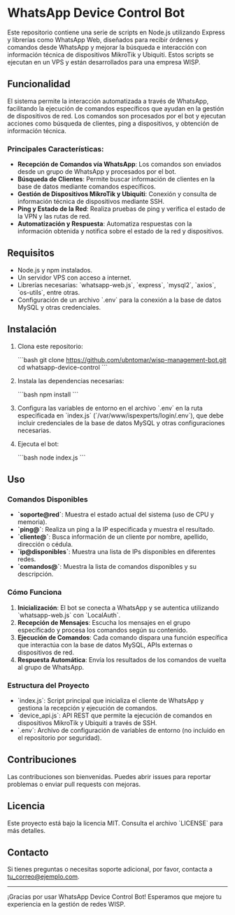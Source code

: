 
# WhatsApp Device Control Bot

Este repositorio contiene una serie de scripts en Node.js utilizando Express y librerías como WhatsApp Web, diseñados para recibir órdenes y comandos desde WhatsApp y mejorar la búsqueda e interacción con información técnica de dispositivos MikroTik y Ubiquiti. Estos scripts se ejecutan en un VPS y están desarrollados para una empresa WISP.

## Funcionalidad

El sistema permite la interacción automatizada a través de WhatsApp, facilitando la ejecución de comandos específicos que ayudan en la gestión de dispositivos de red. Los comandos son procesados por el bot y ejecutan acciones como búsqueda de clientes, ping a dispositivos, y obtención de información técnica.

### Principales Características:

- **Recepción de Comandos vía WhatsApp**: Los comandos son enviados desde un grupo de WhatsApp y procesados por el bot.
- **Búsqueda de Clientes**: Permite buscar información de clientes en la base de datos mediante comandos específicos.
- **Gestión de Dispositivos MikroTik y Ubiquiti**: Conexión y consulta de información técnica de dispositivos mediante SSH.
- **Ping y Estado de la Red**: Realiza pruebas de ping y verifica el estado de la VPN y las rutas de red.
- **Automatización y Respuesta**: Automatiza respuestas con la información obtenida y notifica sobre el estado de la red y dispositivos.

## Requisitos

- Node.js y npm instalados.
- Un servidor VPS con acceso a internet.
- Librerías necesarias: \`whatsapp-web.js\`, \`express\`, \`mysql2\`, \`axios\`, \`os-utils\`, entre otras.
- Configuración de un archivo \`.env\` para la conexión a la base de datos MySQL y otras credenciales.

## Instalación

1. Clona este repositorio:

   \`\`\`bash
   git clone https://github.com/ubntomar/wisp-management-bot.git
   cd whatsapp-device-control
   \`\`\`

2. Instala las dependencias necesarias:

   \`\`\`bash
   npm install
   \`\`\`

3. Configura las variables de entorno en el archivo \`.env\` en la ruta especificada en \`index.js\` (\`/var/www/ispexperts/login/.env\`), que debe incluir credenciales de la base de datos MySQL y otras configuraciones necesarias.

4. Ejecuta el bot:

   \`\`\`bash
   node index.js
   \`\`\`

## Uso

### Comandos Disponibles

- **\`soporte@red\`**: Muestra el estado actual del sistema (uso de CPU y memoria).
- **\`ping@<IP>\`**: Realiza un ping a la IP especificada y muestra el resultado.
- **\`cliente@<nombre>\`**: Busca información de un cliente por nombre, apellido, dirección o cédula.
- **\`ip@disponibles\`**: Muestra una lista de IPs disponibles en diferentes redes.
- **\`comandos@\`**: Muestra la lista de comandos disponibles y su descripción.

### Cómo Funciona

1. **Inicialización**: El bot se conecta a WhatsApp y se autentica utilizando \`whatsapp-web.js\` con \`LocalAuth\`.
2. **Recepción de Mensajes**: Escucha los mensajes en el grupo especificado y procesa los comandos según su contenido.
3. **Ejecución de Comandos**: Cada comando dispara una función específica que interactúa con la base de datos MySQL, APIs externas o dispositivos de red.
4. **Respuesta Automática**: Envía los resultados de los comandos de vuelta al grupo de WhatsApp.

### Estructura del Proyecto

- \`index.js\`: Script principal que inicializa el cliente de WhatsApp y gestiona la recepción y ejecución de comandos.
- \`device_api.js\`: API REST que permite la ejecución de comandos en dispositivos MikroTik y Ubiquiti a través de SSH.
- \`.env\`: Archivo de configuración de variables de entorno (no incluido en el repositorio por seguridad).

## Contribuciones

Las contribuciones son bienvenidas. Puedes abrir issues para reportar problemas o enviar pull requests con mejoras.

## Licencia

Este proyecto está bajo la licencia MIT. Consulta el archivo \`LICENSE\` para más detalles.

## Contacto

Si tienes preguntas o necesitas soporte adicional, por favor, contacta a [tu_correo@ejemplo.com](mailto:tu_correo@ejemplo.com).

---

¡Gracias por usar WhatsApp Device Control Bot! Esperamos que mejore tu experiencia en la gestión de redes WISP.